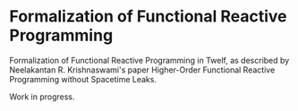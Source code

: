 Formalization of Functional Reactive Programming
================================================

Formalization of Functional Reactive Programming in Twelf, as
described by Neelakantan R. Krishnaswami's paper 
Higher-Order Functional Reactive Programming without Spacetime
Leaks.

Work in progress.
